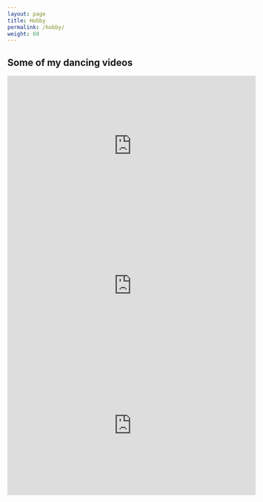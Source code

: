 ```yaml
---
layout: page
title: Hobby
permalink: /hobby/
weight: 60
---
```


## Some of my dancing videos

<div>
  <iframe width="560" height="315" src="https://www.youtube.com/embed/bC0I-Rvj2k4" 
      frameborder="0" allow="accelerometer; autoplay; clipboard-write; encrypted-media; 
                    gyroscope; picture-in-picture" allowfullscreen></iframe>
</div>
<div>
  <iframe width="560" height="315" src="https://www.youtube.com/embed/FVgFmoOmrF8" 
      frameborder="0" allow="accelerometer; autoplay; clipboard-write; encrypted-media; 
                    gyroscope; picture-in-picture" allowfullscreen></iframe>
</div>
<div>
  <iframe width="560" height="315" src="https://www.youtube.com/embed/dZPpfpoNbN0" 
      frameborder="0" allow="accelerometer; autoplay; clipboard-write; encrypted-media; 
                    gyroscope; picture-in-picture" allowfullscreen></iframe>
</div>